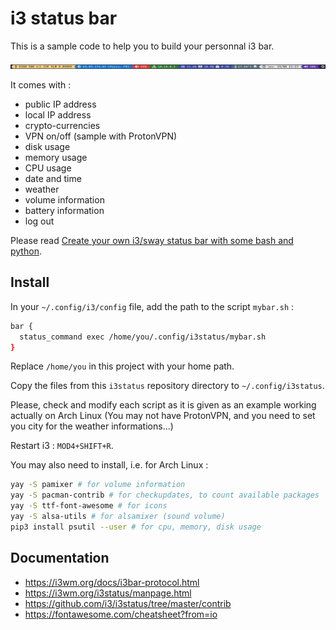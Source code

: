 # i3 status bar

This is a sample code to help you to build your personnal i3 bar.

![i3status](i3status.jpg)

It comes with :

- public IP address
- local IP address
- crypto-currencies
- VPN on/off (sample with ProtonVPN)
- disk usage
- memory usage
- CPU usage
- date and time
- weather
- volume information
- battery information
- log out

Please read [Create your own i3/sway status bar with some bash and python](https://en.jeffprod.com/blog/2020/create-your-own-i3-sway-status-bar/).

## Install

In your `~/.config/i3/config` file, add the path to the script `mybar.sh` :

```bash
bar {
  status_command exec /home/you/.config/i3status/mybar.sh
}
```

Replace `/home/you` in this project with your home path.

Copy the files from this `i3status` repository directory to `~/.config/i3status`.

Please, check and modify each script as it is given as an example working actually on Arch Linux (You may not have ProtonVPN, and you need to set you city for the weather informations...)

Restart i3 : `MOD4+SHIFT+R`.

You may also need to install, i.e. for Arch Linux :

```bash
yay -S pamixer # for volume information
yay -S pacman-contrib # for checkupdates, to count available packages
yay -S ttf-font-awesome # for icons
yay -S alsa-utils # for alsamixer (sound volume)
pip3 install psutil --user # for cpu, memory, disk usage
```

## Documentation

- <https://i3wm.org/docs/i3bar-protocol.html>
- <https://i3wm.org/i3status/manpage.html>
- <https://github.com/i3/i3status/tree/master/contrib>
- <https://fontawesome.com/cheatsheet?from=io>
